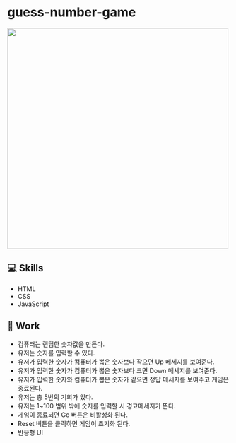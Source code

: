 # guess-number-game

<img src="https://user-images.githubusercontent.com/75783613/161774377-201e2bd0-c455-47e0-8bcd-582a3a501ce9.JPG" width="500">

## 💻 Skills

- HTML
- CSS
- JavaScript

## 📑 Work

- 컴퓨터는 랜덤한 숫자값을 만든다.
- 유저는 숫자를 입력할 수 있다.
- 유저가 입력한 숫자가 컴퓨터가 뽑은 숫자보다 작으면 Up 메세지를 보여준다.
- 유저가 입력한 숫자가 컴퓨터가 뽑은 숫자보다 크면 Down 메세지를 보여준다.
- 유저가 입력한 숫자와 컴퓨터가 뽑은 숫자가 같으면 정답 메세지를 보여주고 게임은 종료된다.
- 유저는 총 5번의 기회가 있다.
- 유저는 1~100 범위 밖에 숫자를 입력할 시 경고메세지가 뜬다.
- 게임이 종료되면 Go 버튼은 비활성화 된다.
- Reset 버튼을 클릭하면 게임이 초기화 된다.
- 반응형 UI
